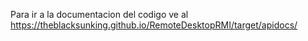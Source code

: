 Para ir a la documentacion del codigo ve al https://theblacksunking.github.io/RemoteDesktopRMI/target/apidocs/